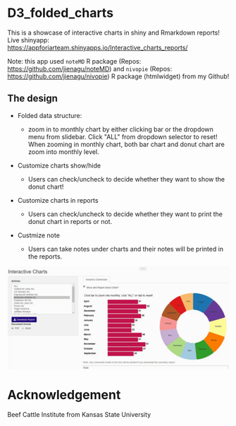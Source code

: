 # D3_folded_charts
This is a showcase of interactive charts in shiny and Rmarkdown reports! Live shinyapp: https://appforiarteam.shinyapps.io/Interactive_charts_reports/ 

Note: this app used `noteMD` R package (Repos: https://github.com/jienagu/noteMD) and `nivopie` (Repos: https://github.com/jienagu/nivopie) R package (htmlwidget) from my Github! 

## The design 

* Folded data structure:  
  - zoom in to monthly chart by either clicking bar or the dropdown menu from slidebar. Click "ALL" from dropdown selector to reset! When zooming in monthly chart, both bar chart and donut chart are zoom into monthly level.

* Customize charts show/hide 
  - Users can check/uncheck to decide whether they want to show the donut chart!

* Customize charts in reports
  - Users can check/uncheck to decide whether they want to print the donut chart in reports or not.

* Custmize note
  - Users can take notes under charts and their notes will be printed in the reports. 

![demo_gif](demo.gif)

# Acknowledgement
Beef Cattle Institute from Kansas State University
